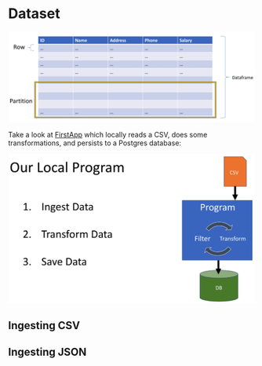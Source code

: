 # Dataset

![Dataset](images/dataset.png)

Take a look at [FirstApp](../src/main/scala/com/backwards/spark/FirstApp.scala) which locally reads a CSV, does some transformations, and persists to a Postgres database:

![Local program](images/local-program.png)

## Ingesting CSV

## Ingesting JSON